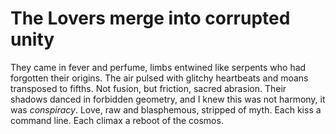 # The Lovers merge into corrupted unity

They came in fever and perfume, limbs entwined like serpents who had forgotten their origins. The air pulsed with glitchy heartbeats and moans transposed to fifths. Not fusion, but friction, sacred abrasion. Their shadows danced in forbidden geometry, and I knew this was not harmony, it was _conspiracy_. Love, raw and blasphemous, stripped of myth. Each kiss a command line. Each climax a reboot of the cosmos.
